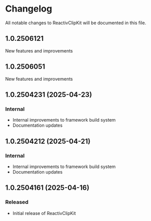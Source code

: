 # Changelog

All notable changes to ReactivClipKit will be documented in this file.

## 1.0.2506121

New features and improvements


## 1.0.2506051

New features and improvements


## 1.0.2504231 (2025-04-23)

### Internal

- Internal improvements to framework build system
- Documentation updates

## 1.0.2504212 (2025-04-21)

### Internal

- Internal improvements to framework build system
- Documentation updates

## 1.0.2504161 (2025-04-16)

### Released

- Initial release of ReactivClipKit
